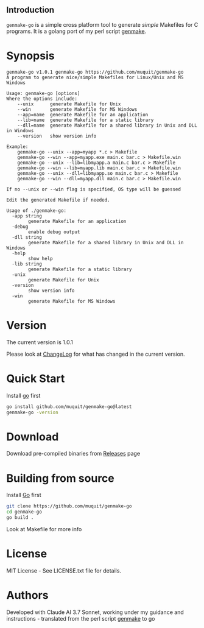 ## Introduction

`genmake-go` is a simple cross platform tool to generate _simple_ Makefiles for C programs. It is a golang port of my
perl script [genmake](https://muquit.com/muquit/software/genmake/genmake.html).

# Synopsis

```
genmake-go v1.0.1 genmake-go https://github.com/muquit/genmake-go
A program to generate nice/simple Makefiles for Linux/Unix and MS Windows

Usage: genmake-go [options]
Where the options include:
    --unix      generate Makefile for Unix
    --win       generate Makefile for MS Windows
    --app=name  generate Makefile for an application
    --lib=name  generate Makefile for a static library
    --dll=name  generate Makefile for a shared library in Unix and DLL in Windows
    --version   show version info

Example:
    genmake-go --unix --app=myapp *.c > Makefile
    genmake-go --win --app=myapp.exe main.c bar.c > Makefile.win
    genmake-go --unix --lib=libmyapp.a main.c bar.c > Makefile
    genmake-go --win --lib=myapp.lib main.c bar.c > Makefile.win
    genmake-go --unix --dll=libmyapp.so main.c bar.c > Makefile
    genmake-go --win --dll=myapp.dll main.c bar.c > Makefile.win

If no --unix or --win flag is specified, OS type will be guessed

Edit the generated Makefile if needed.

Usage of ./genmake-go:
  -app string
    	generate Makefile for an application
  -debug
    	enable debug output
  -dll string
    	generate Makefile for a shared library in Unix and DLL in Windows
  -help
    	show help
  -lib string
    	generate Makefile for a static library
  -unix
    	generate Makefile for Unix
  -version
    	show version info
  -win
    	generate Makefile for MS Windows
```

# Version
The current version is 1.0.1

Please look at [ChangeLog](ChangeLog.md) for what has changed in the current version.

# Quick Start

Install [go](https://go.dev/) first

```bash
go install github.com/muquit/genmake-go@latest
genmake-go -version
```

# Download

Download pre-compiled binaries from
[Releases](https://github.com/muquit/genmake-go/releases) page

# Building from source

Install [Go](https://go.dev/) first

```bash
git clone https://github.com/muquit/genmake-go
cd genmake-go
go build .
```

Look at Makefile for more info

# License

MIT License - See LICENSE.txt file for details.

# Authors

Developed with Claude AI 3.7 Sonnet, working under my guidance and instructions - translated from
the perl script [genmake](https://muquit.com/muquit/software/genmake/genmake.html) to go
